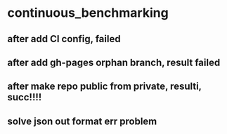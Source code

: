 # continuous_benchmarking
## after add CI config, failed
## after add gh-pages orphan branch, result failed
## after make repo public from private, resulti, succ!!!!
## solve json out format err problem

